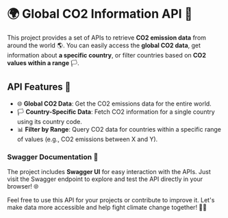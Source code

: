 # 🌍 Global CO2 Information API 🌱

This project provides a set of APIs to retrieve **CO2 emission data** from around the world 🌎. You can easily access the **global CO2 data**, get information about **a specific country**, or filter countries based on **CO2 values within a range** 🏳️.

## API Features 🚀
- 🌐 **Global CO2 Data**: Get the CO2 emissions data for the entire world.
- 🏳️ **Country-Specific Data**: Fetch CO2 information for a single country using its country code.
- 📊 **Filter by Range**: Query CO2 data for countries within a specific range of values (e.g., CO2 emissions between X and Y).

### Swagger Documentation 📜
The project includes **Swagger UI** for easy interaction with the APIs. Just visit the Swagger endpoint to explore and test the API directly in your browser! 🌐

Feel free to use this API for your projects or contribute to improve it. Let's make data more accessible and help fight climate change together! 🌱💪
